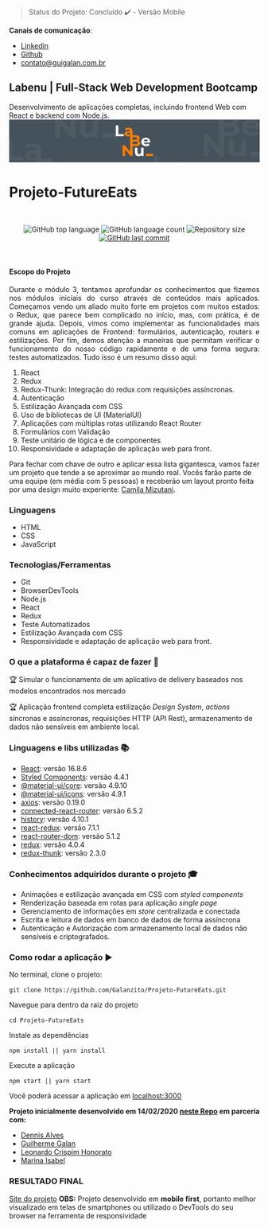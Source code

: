 > Status do Projeto: Concluido :heavy_check_mark: - Versão Mobile

**Canais de comunicação**:
- [Linkedin](www.linkedin.com/in/guilherme-galan)
- [Github](https://github.com/galanzito)
- <contato@guigalan.com.br>


## Labenu | Full-Stack Web Development Bootcamp
Desenvolvimento de aplicações completas, incluindo frontend Web com React e backend com Node.js.
[![Screenshot_1](https://raw.githubusercontent.com/danilomourelle/Whats4/master/Lbn.png)](https://www.labenu.com.br/)
# Projeto-FutureEats
<br>
<p align="center">
  <img alt="GitHub top language" src="https://img.shields.io/github/languages/top/galanzito/projeto-futureeats">
  <img alt="GitHub language count" src="https://img.shields.io/github/languages/count/galanzito/projeto-futureeats">
  <img alt="Repository size" src="https://img.shields.io/github/repo-size/galanzito/projeto-futureeats">
  <a href="https://github.com/galanzito/projeto-futureeats/commits/master">
    <img alt="GitHub last commit" src="https://img.shields.io/github/last-commit/galanzito/projeto-futureeats">
  </a>
</p>
<br>

#### Escopo do Projeto

<p align="justify">Durante o módulo 3, tentamos aprofundar os conhecimentos que fizemos nos módulos iniciais do curso através de conteúdos mais aplicados. Começamos vendo um aliado muito forte em projetos com muitos estados: o Redux, que parece bem complicado no início, mas, com prática, é de grande ajuda. Depois, vimos como implementar as funcionalidades mais comuns em aplicações de Frontend: formulários, autenticação, routers e estilizações. Por fim, demos atenção a maneiras que permitam verificar o funcionamento do nosso código rapidamente e de uma forma segura: testes automatizados. Tudo isso é um resumo disso aqui:

1. React
2. Redux
3. Redux-Thunk: Integração do redux com requisições assíncronas.
4. Autenticação
5. Estilização Avançada com CSS
6. Uso de bibliotecas de UI (MaterialUI)
7. Aplicações com múltiplas rotas utilizando React Router
8. Formulários com Validação
9. Teste unitário de lógica e de componentes
10. Responsividade e adaptação de aplicação web para front.

Para fechar com chave de outro e aplicar essa lista gigantesca, vamos fazer um projeto que tende a se aproximar ao mundo real. Vocês farão parte de uma equipe (em média com 5 pessoas) e receberão um layout pronto feita por uma design muito experiente: [Camila Mizutani](https://www.linkedin.com/in/camila-mizutani-257495bb/). </p>

### Linguagens

* HTML
* CSS
* JavaScript

### Tecnologias/Ferramentas

* Git
* BrowserDevTools
* Node.js
* React
* Redux
* Teste Automatizados
* Estilização Avançada com CSS
* Responsividade e adaptação de aplicação web para front.

### O que a plataforma é capaz de fazer :checkered_flag:

:trophy: Simular o funcionamento de um aplicativo de delivery baseados nos modelos encontrados nos mercado 

:trophy: Aplicação frontend completa estilização *Design System*, *actions* síncronas e assíncronas, requisições HTTP (API Rest), armazenamento de dados não sensíveis em ambiente local.

### Linguagens e libs utilizadas :books:

- [React](https://pt-br.reactjs.org/): versão 16.8.6
- [Styled Components](https://styled-components.com/): versão 4.4.1
- [@material-ui/core](https://material-ui.com/): versão 4.9.10
- [@material-ui/icons](https://material-ui.com/pt/components/material-icons/): versão 4.9.1
- [axios](https://github.com/axios/axios): versão 0.19.0
- [connected-react-router](https://github.com/supasate/connected-react-router): versão 6.5.2
- [history](https://github.com/ReactTraining/history): versão 4.10.1
- [react-redux](https://react-redux.js.org/): versão 7.1.1
- [react-router-dom](https://www.npmjs.com/package/react-router-dom): versão 5.1.2
- [redux](https://redux.js.org/): versão 4.0.4
- [redux-thunk](https://www.npmjs.com/package/redux-thunk): versão 2.3.0

### Conhecimentos adquiridos durante o projeto :mortar_board:
- Animações e estilização avançada em CSS com *styled components*
- Renderização baseada em rotas para aplicação *single page*
- Gerenciamento de informações em *store* centralizada e conectada
- Escrita e leitura de dados em banco de dados de forma assíncrona
- Autenticação e Autorização com armazenamento local de dados não sensíveis e criptografados.

### Como rodar a aplicação :arrow_forward:
No terminal, clone o projeto: 
```
git clone https://github.com/Galanzito/Projeto-FutureEats.git
```
Navegue para dentro da raiz do projeto
```
cd Projeto-FutureEats
```
Instale as dependências
```
npm install || yarn install
```
Execute a aplicação
```
npm start || yarn start
```
Você poderá acessar a aplicação em [localhost:3000](http:localhost:3000)

**Projeto inicialmente desenvolvido em 14/02/2020 [neste Repo](https://github.com/future4code/sagan-whats4-grupo1) em parceria com:**
* [Dennis Alves](https://github.com/DennisAlves)
* [Guilherme Galan](https://github.com/Galanzito)
* [Leonardo Crispim Honorato](https://github.com/leocrispim)
* [Marina Isabel](https://github.com/marinaisabels)

### RESULTADO FINAL
[Site do projeto](https://future-eatsguilherme.web.app)
**OBS:** Projeto desenvolvido em **mobile first**, portanto melhor visualizado em telas de smartphones ou utilizado o DevTools do seu browser na ferramenta de responsividade